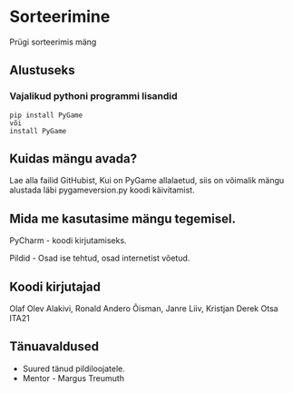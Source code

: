 # Sorteerimine

Prügi sorteerimis mäng

## Alustuseks

### Vajalikud pythoni programmi lisandid

```
pip install PyGame
või
install PyGame
```

## Kuidas mängu avada?

Lae alla failid GitHubist, Kui on PyGame allalaetud, siis on võimalik mängu alustada läbi pygameversion.py koodi käivitamist.

## Mida me kasutasime mängu tegemisel.

PyCharm - koodi kirjutamiseks.

Pildid - Osad ise tehtud, osad internetist võetud.

## Koodi kirjutajad

Olaf Olev Alakivi, Ronald Andero Õisman, Janre Liiv, Kristjan Derek Otsa
ITA21

## Tänuavaldused

* Suured tänud pildiloojatele.
* Mentor - Margus Treumuth
